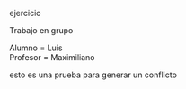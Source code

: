 ejercicio 

Trabajo en grupo

Alumno = Luis  
Profesor = Maximiliano

esto es una prueba para generar un conflicto